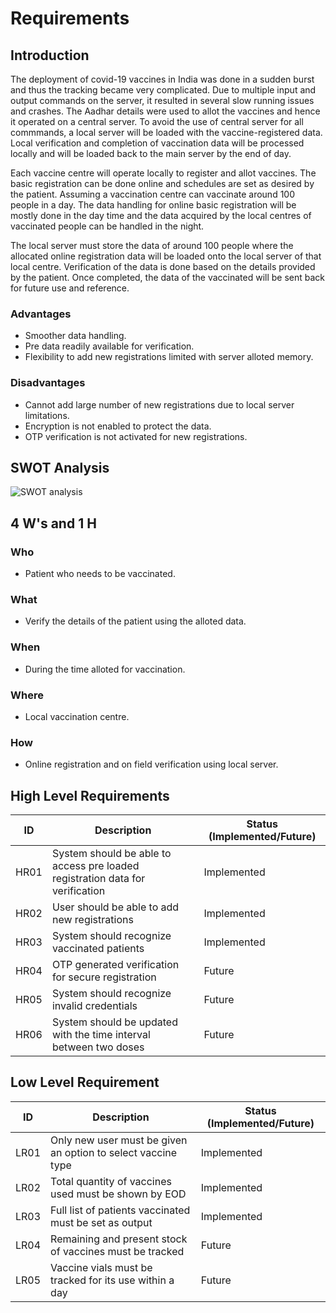 # Requirements
## Introduction
The deployment of covid-19 vaccines in India was done in a sudden burst and thus the tracking became very complicated. 
Due to multiple input and output commands on the server, it resulted in several slow running issues and crashes. 
The Aadhar details were used to allot the vaccines and hence it operated on a central server.
To avoid the use of central server for all commmands, a local server will be loaded with the vaccine-registered data. 
Local verification and completion of vaccination data will be processed locally and will be loaded back to the main server by the end of day.

Each vaccine centre will operate locally to register and allot vaccines. 
The basic registration can be done online and schedules are set as desired by the patient. Assuming a vaccination centre can vaccinate around 100 people in a day. 
The data handling for online basic registration will be mostly done in the day time and the data acquired by the local centres of vaccinated people can be handled in the night.

The local server must store the data of around 100 people where the allocated online registration data will be loaded onto the local server of that local centre. 
Verification of the data is done based on the details provided by the patient. Once completed, the data of the vaccinated will be sent back for future use and reference.
### Advantages
* Smoother data handling.
* Pre data readily available for verification.
* Flexibility to add new registrations limited with server alloted memory.
### Disadvantages
* Cannot add large number of new registrations due to local server limitations.
* Encryption is not enabled to protect the data.
* OTP verification is not activated for new registrations.
## SWOT Analysis
![SWOT analysis](https://user-images.githubusercontent.com/89698000/132556785-561d19ab-c53d-4658-8138-401da25ce78e.png)
## 4 W's and 1 H
### Who
* Patient who needs to be vaccinated.
### What
* Verify the details of the patient using the alloted data.
### When
* During the time alloted for vaccination.
### Where
* Local vaccination centre.
### How
* Online registration and on field verification using local server.

## High Level Requirements
| ID | Description | Status (Implemented/Future) |
| --- | --- | --- |
| HR01 | System should be able to access pre loaded registration data for verification | Implemented |
| HR02 | User should be able to add new registrations | Implemented |
| HR03 | System should recognize vaccinated patients | Implemented |
| HR04 | OTP generated verification for secure registration | Future |
| HR05 | System should recognize invalid credentials | Future |
| HR06 | System should be updated with the time interval between two doses | Future |

## Low Level Requirement
| ID | Description | Status (Implemented/Future) |
| --- | --- | --- |
| LR01 | Only new user must be given an option to select vaccine type | Implemented |
| LR02 | Total quantity of vaccines used must be shown by EOD | Implemented |
| LR03 | Full list of patients vaccinated must be set as output | Implemented |
| LR04 | Remaining and present stock of vaccines must be tracked | Future |
| LR05 | Vaccine vials must be tracked for its use within a day | Future |
